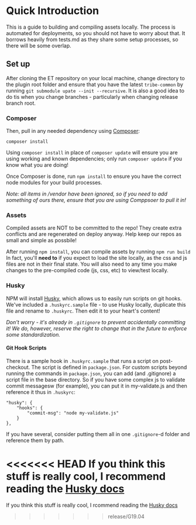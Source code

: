 # Quick Introduction

This is a guide to building and compiling assets locally. The process is automated for deployments, so you should not have to worry about that. It borrows heavily from tests.md as they share some setup processes, so there will be some overlap.

## Set up

After cloning the ET repository on your local machine, change directory to the plugin root folder and ensure that you have the latest `tribe-common` by running `git submodule upate --init --recursive`. It is also a good idea to do tis when you change branches - particularly when changing release branch root.

### Composer

Then, pull in any needed dependency using [Composer](https://getcomposer.org/):

	composer install

Using `composer install` in place of `composer update` will ensure you are using working and known dependencies; only run `composer update` if you know what you are doing!

Once Composer is done, run `npm install` to ensure you have the correct node modules for your build processes.

_Note: all items in /vendor have been ignored, so if you need to add something of ours there, ensure that you are using Comppsoer to pull it in!_

### Assets

Compiled assets are NOT to be committed to the repo! They create extra conflicts and are regenerated on deploy anyway. Help keep our repos as small and simple as possbile!

After running `npm install`, you can compile assets by running `npm run build` In fact, you'll **need to** if you expect to load the site locally, as the css and js files are not in their final state. You will also need to any time you make changes to the pre-compiled code (js, css, etc) to view/test locally.

### Husky

NPM will install [Husky](https://github.com/typicode/husky), which allows us to easily run scripts on git hooks. We've included a `.huskyrc.sample` file - to use Husky locally, duplicate this file and rename to `.huskyrc`. Then edit it to your heart's content!

_Don't worry - it's already in `.gitignore` to prevent accidentally committing it! We do, however, reserve the right to change that in the future to enforce some standardization._

#### Git Hook Scripts

There is a sample hook in `.huskyrc.sample` that runs a script on post-checkout. The script is defined in `package.json`. For custom scripts beyond running the commands in `package.json`, you can add (and .gitignore) a script file in the base directory. So if you have some complex js to validate commit messagesw (for example), you can put it in my-validate.js and then reference it thus in `.huskyrc`:

	"husky": {
	    "hooks": {
	        "commit-msg": "node my-validate.js"
	    }
	},

If you have several, consider putting them all in one `.gitignore`-d folder and reference them by path.

<<<<<<< HEAD
If you think this stuff is really cool, I recommend reading the [Husky docs](https://github.com/typicode/husky/blob/master/DOCS.md)
=======
If you think this stuff is really cool, I rcommend reading the [Husky docs](https://github.com/typicode/husky/blob/master/DOCS.md)
>>>>>>> release/G19.04
